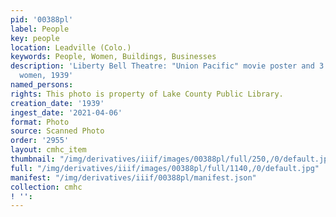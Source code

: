 ```yaml
---
pid: '00388pl'
label: People
key: people
location: Leadville (Colo.)
keywords: People, Women, Buildings, Businesses
description: 'Liberty Bell Theatre: "Union Pacific" movie poster and 3 unidentified
  women, 1939'
named_persons: 
rights: This photo is property of Lake County Public Library.
creation_date: '1939'
ingest_date: '2021-04-06'
format: Photo
source: Scanned Photo
order: '2955'
layout: cmhc_item
thumbnail: "/img/derivatives/iiif/images/00388pl/full/250,/0/default.jpg"
full: "/img/derivatives/iiif/images/00388pl/full/1140,/0/default.jpg"
manifest: "/img/derivatives/iiif/00388pl/manifest.json"
collection: cmhc
! '': 
---
```


